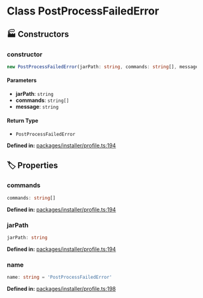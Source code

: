 # Class PostProcessFailedError

## 🏭 Constructors

### constructor

```ts
new PostProcessFailedError(jarPath: string, commands: string[], message: string): PostProcessFailedError
```
#### Parameters

- **jarPath**: `string`
- **commands**: `string[]`
- **message**: `string`
#### Return Type

- `PostProcessFailedError`

<p style="font-size: 14px; color: var(--vp-c-text-2)">
<strong>Defined in:</strong> <a href="https://github.com/voxelum/minecraft-launcher-core-node/blob/master/packages/installer/profile.ts#L194" target="_blank" rel="noreferrer">packages/installer/profile.ts:194</a>
</p>


## 🏷️ Properties

### commands <Badge type="tip" text="public" />

```ts
commands: string[]
```
<p style="font-size: 14px; color: var(--vp-c-text-2)">
<strong>Defined in:</strong> <a href="https://github.com/voxelum/minecraft-launcher-core-node/blob/master/packages/installer/profile.ts#L194" target="_blank" rel="noreferrer">packages/installer/profile.ts:194</a>
</p>


### jarPath <Badge type="tip" text="public" />

```ts
jarPath: string
```
<p style="font-size: 14px; color: var(--vp-c-text-2)">
<strong>Defined in:</strong> <a href="https://github.com/voxelum/minecraft-launcher-core-node/blob/master/packages/installer/profile.ts#L194" target="_blank" rel="noreferrer">packages/installer/profile.ts:194</a>
</p>


### name

```ts
name: string = 'PostProcessFailedError'
```
<p style="font-size: 14px; color: var(--vp-c-text-2)">
<strong>Defined in:</strong> <a href="https://github.com/voxelum/minecraft-launcher-core-node/blob/master/packages/installer/profile.ts#L198" target="_blank" rel="noreferrer">packages/installer/profile.ts:198</a>
</p>


